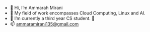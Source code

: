 - 👋 Hi, I’m Ammarah Mirani
- 👀 My field of work encompasses Cloud Computing, Linux and AI.
- 🌱 I’m currently a third year CS student.
 💞
- 📫 ammaramirani135@gmail.com

<!---
Summaiya35/Summaiya35 is a ✨ special ✨ repository because its `README.md` (this file) appears on your GitHub profile.
You can click the Preview link to take a look at your changes.
--->
